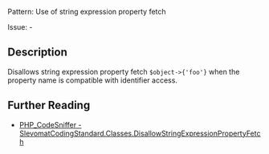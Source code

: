 Pattern: Use of string expression property fetch

Issue: -

## Description

Disallows string expression property fetch `$object->{'foo'}` when the property name is compatible with identifier access.

## Further Reading

* [PHP_CodeSniffer - SlevomatCodingStandard.Classes.DisallowStringExpressionPropertyFetch](https://github.com/slevomat/coding-standard/blob/master/doc/classes.md#slevomatcodingstandardclassesdisallowstringexpressionpropertyfetch-)